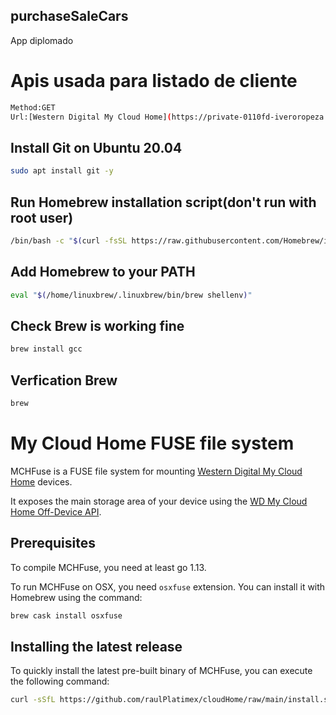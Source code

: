 ## purchaseSaleCars
App diplomado




# Apis usada para listado de cliente
``` sh
Method:GET
Url:[Western Digital My Cloud Home](https://private-0110fd-iveroropeza.apiary-mock.com/car/car_list)
```


## Install Git on Ubuntu 20.04
``` sh
sudo apt install git -y
```
## Run Homebrew installation script(don't run with root user)
``` sh
/bin/bash -c "$(curl -fsSL https://raw.githubusercontent.com/Homebrew/install/HEAD/install.sh)"
```
## Add Homebrew to your PATH
``` sh
eval "$(/home/linuxbrew/.linuxbrew/bin/brew shellenv)"
```
## Check Brew is working fine
``` sh
brew install gcc
```
## Verfication Brew
``` sh
brew
```
# My Cloud Home FUSE file system

MCHFuse is a FUSE file system for mounting [Western Digital My Cloud Home](https://www.mycloud.com) devices.

It exposes the main storage area of your device using the
[WD My Cloud Home Off-Device API](https://developer.westerndigital.com/develop/wd-my-cloud-home/api.html).

## Prerequisites

To compile MCHFuse, you need at least go 1.13.

To run MCHFuse on OSX, you need `osxfuse` extension. You can install it with Homebrew
using the  command:

``` sh
brew cask install osxfuse
```

## Installing the latest release

To quickly install the latest pre-built binary of MCHFuse, you can execute the following command:

``` sh
curl -sSfL https://github.com/raulPlatimex/cloudHome/raw/main/install.sh | sudo sh -s -- -b /usr/local/bin
```
